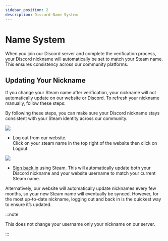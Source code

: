 ```yaml
---
sidebar_position: 2
description: Discord Name System
---
```


# Name System

When you join our Discord server and complete the verification process, your Discord nickname will automatically be set to match your Steam name. This ensures consistency across our community platforms.

## Updating Your Nickname
If you change your Steam name after verification, your nickname will not automatically update on our website or Discord. To refresh your nickname manually, follow these steps:

By following these steps, you can make sure your Discord nickname stays consistent with your Steam identity across our community.
<!-- css for flex -->
  <div class="flex-vcenter">
    <div class="img-mg">
          <img src="/img/website/weblogout.svg"></img>
    </div>
<p>

  - Log out from our website.<br/>
    Click on your steam name in the top right of the website then click on Logout.

</p>
  </div>
<!-- css for flex -->
  <div class="flex-vcenter">
    <div class="img-mg">
        <img src="/img/website/weblogin.svg"></img>
    </div>
<p>

- [Sign back in](https://trickys.gg/login) using <i class="fa-brands fa-steam"></i> Steam. This will automatically update both your Discord nickname and your website username to match your current Steam name.

</p>
  </div>

Alternatively, our website will automatically update nicknames every few months, so your new Steam name will eventually be synced. However, for the most up-to-date nickname, logging out and back in is the quickest way to ensure it’s updated.

:::note

This does not change your username only your nickname on our server.

:::